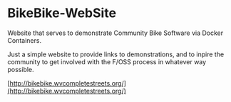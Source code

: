 # BikeBike-WebSite
Website that serves to demonstrate Community Bike Software via Docker Containers.

Just a simple website to provide links to demonstrations, and to inpire the community to get involved with the F/OSS process in whatever way possible.

[http://bikebike.wvcompletestreets.org/](http://bikebike.wvcompletestreets.org/)
